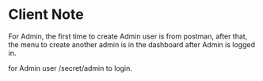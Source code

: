 # Client Note

For Admin, the first time to create Admin user is from postman, after that, the menu to create another admin is in the dashboard after Admin is logged in.

for Admin user /secret/admin to login.

